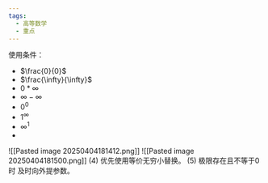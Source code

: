 ```yaml
---
tags:
  - 高等数学
  - 重点
---
```

使用条件：
+ $\frac{0}{0}$
+ $\frac{\infty}{\infty}$
+ $0* \infty$
+ $\infty-\infty$
+ $0^{0}$
+ $1^{\infty}$
+ $\infty ^{1}$
+ 
![[Pasted image 20250404181412.png]]
![[Pasted image 20250404181500.png]]
(4) 优先使用等价无穷小替换。
(5) 极限存在且不等于0时 及时向外提参数。